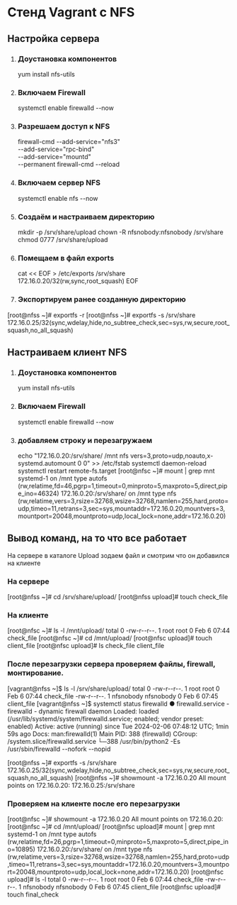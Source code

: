 # Стенд Vagrant с NFS
## Настройка сервера                                                                        

1. ### Доустановка компонентов
   yum install nfs-utils
3. ### Включаем Firewall
     systemctl enable firewalld --now 
4. ### Разрешаем доступ к NFS
     firewall-cmd --add-service="nfs3" \
     --add-service="rpc-bind" \
     --add-service="mountd" \
     --permanent 
     firewall-cmd --reload

5. ### Включаем сервер NFS
     systemctl enable nfs --now 
6. ### Cоздаём и настраиваем директорию
   mkdir -p /srv/share/upload 
   chown -R nfsnobody:nfsnobody /srv/share 
   chmod 0777 /srv/share/upload 

7. ### Помещаем в файл exports
   cat << EOF > /etc/exports 
   /srv/share 172.16.0.20/32(rw,sync,root_squash)
   EOF
8. ### Экспортируем ранее созданную директорию
[root@nfss ~]# exportfs -r
[root@nfss ~]# exportfs -s
/srv/share  172.16.0.25/32(sync,wdelay,hide,no_subtree_check,sec=sys,rw,secure,root_squash,no_all_squash)
## Настраиваем клиент NFS 

1. ### Доустановка компонентов
    yum install nfs-utils 

2. ### Включаем Firewall
    systemctl enable firewalld --now 
3. ### добавляем строку и перезагружаем 
    echo "172.16.0.20:/srv/share/ /mnt nfs vers=3,proto=udp,noauto,x-systemd.automount 0 0" >> /etc/fstab
    systemctl daemon-reload 
    systemctl restart remote-fs.target 
   [root@nfsc ~]# mount | grep mnt
   systemd-1 on /mnt type autofs (rw,relatime,fd=46,pgrp=1,timeout=0,minproto=5,maxproto=5,direct,pipe_ino=46324)
   172.16.0.20:/srv/share/ on /mnt type nfs 
   (rw,relatime,vers=3,rsize=32768,wsize=32768,namlen=255,hard,proto=udp,timeo=11,retrans=3,sec=sys,mountaddr=172.16.0.20,mountvers=3,mountport=20048,mountproto=udp,local_lock=none,addr=172.16.0.20)

 ## Вывод команд, на то что все работает
На сервере в каталоге Upload зодаем файл и смотрим что он добавился на клиенте 
### На сервере
 [root@nfss ~]# cd /srv/share/upload/
 [root@nfss upload]# touch check_file

### На клиенте 
 [root@nfsc ~]# ls -l /mnt/upload/
 total 0
 -rw-r--r--. 1 root root 0 Feb  6 07:44 check_file
 [root@nfsc ~]# cd /mnt/upload/
 [root@nfsc upload]# touch client_file
 [root@nfsc upload]# ls
 check_file  client_file
 ### После перезагрузки сервера проверяем файлы, firewall, монтирование.
 [vagrant@nfss ~]$ ls -l /srv/share/upload/
 total 0
-rw-r--r--. 1 root      root      0 Feb  6 07:44 check_file
-rw-r--r--. 1 nfsnobody nfsnobody 0 Feb  6 07:45 client_file
[vagrant@nfss ~]$ systemctl status firewalld
● firewalld.service - firewalld - dynamic firewall daemon
   Loaded: loaded (/usr/lib/systemd/system/firewalld.service; enabled; vendor preset: enabled)
   Active: active (running) since Tue 2024-02-06 07:48:12 UTC; 1min 59s ago
     Docs: man:firewalld(1)
 Main PID: 388 (firewalld)
   CGroup: /system.slice/firewalld.service
           └─388 /usr/bin/python2 -Es /usr/sbin/firewalld --nofork --nopid

 [root@nfss ~]# exportfs -s
/srv/share  172.16.0.25/32(sync,wdelay,hide,no_subtree_check,sec=sys,rw,secure,root_squash,no_all_squash)
[root@nfss ~]# showmount -a 172.16.0.20
All mount points on 172.16.0.20:
172.16.0.25:/srv/share

### Проверяем на клиенте после его перезагрузки 
[root@nfsc ~]# showmount -a 172.16.0.20
All mount points on 172.16.0.20:
[root@nfsc ~]# cd /mnt/upload/
[root@nfsc upload]# mount | grep mnt
systemd-1 on /mnt type autofs (rw,relatime,fd=26,pgrp=1,timeout=0,minproto=5,maxproto=5,direct,pipe_ino=10895)
172.16.0.20:/srv/share/ on /mnt type nfs (rw,relatime,vers=3,rsize=32768,wsize=32768,namlen=255,hard,proto=udp,timeo=11,retrans=3,sec=sys,mountaddr=172.16.0.20,mountvers=3,mountport=20048,mountproto=udp,local_lock=none,addr=172.16.0.20)
[root@nfsc upload]# ls -l
total 0
-rw-r--r--. 1 root      root      0 Feb  6 07:44 check_file
-rw-r--r--. 1 nfsnobody nfsnobody 0 Feb  6 07:45 client_file
[root@nfsc upload]# touch final_check



